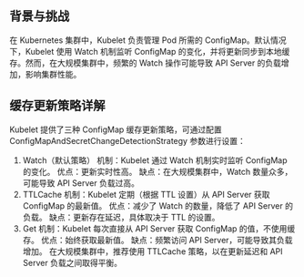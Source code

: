 ## 背景与挑战
在 Kubernetes 集群中，Kubelet 负责管理 Pod 所需的 ConfigMap。默认情况下，Kubelet 使用 Watch 机制监听 ConfigMap 的变化，并将更新同步到本地缓存。然而，在大规模集群中，频繁的 Watch 操作可能导致 API Server 的负载增加，影响集群性能。

## 缓存更新策略详解

Kubelet 提供了三种 ConfigMap 缓存更新策略，可通过配置 ConfigMapAndSecretChangeDetectionStrategy 参数进行设置：
1. Watch（默认策略）
机制：Kubelet 通过 Watch 机制实时监听 ConfigMap 的变化。
优点：更新实时性高。
缺点：在大规模集群中，Watch 数量众多，可能导致 API Server 负载过高。
2. TTLCache
机制：Kubelet 定期（根据 TTL 设置）从 API Server 获取 ConfigMap 的最新值。
优点：减少了 Watch 的数量，降低了 API Server 的负载。
缺点：更新存在延迟，具体取决于 TTL 的设置。
3. Get
机制：Kubelet 每次直接从 API Server 获取 ConfigMap 的值，不使用缓存。
优点：始终获取最新值。
缺点：频繁访问 API Server，可能导致其负载增加。
在大规模集群中，推荐使用 TTLCache 策略，以在更新延迟和 API Server 负载之间取得平衡。

